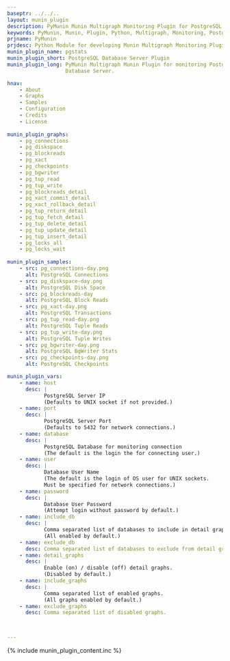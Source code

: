```yaml
---
baseptr: ../../..
layout: munin_plugin
description: PyMunin Munin Multigraph Monitoring Plugin for PostgreSQL Database Server in Python.
keywords: PyMunin, Munin, Plugin, Python, Multigraph, Monitoring, PostgreSQL, Database
prjname: PyMunin
prjdesc: Python Module for developing Munin Multigraph Monitoring Plugins
munin_plugin_name: pgstats
munin_plugin_short: PostgreSQL Database Server Plugin
munin_plugin_long: PyMunin Multigraph Munin Plugin for monitoring PostgreSQL 
                   Database Server.

hnav:
    - About
    - Graphs
    - Samples
    - Configuration
    - Credits
    - License
                   
munin_plugin_graphs:
    - pg_connections
    - pg_diskspace
    - pg_blockreads
    - pg_xact
    - pg_checkpoints
    - pg_bgwriter
    - pg_tup_read
    - pg_tup_write
    - pg_blockreads_detail
    - pg_xact_commit_detail
    - pg_xact_rollback_detail
    - pg_tup_return_detail
    - pg_tup_fetch_detail
    - pg_tup_delete_detail
    - pg_tup_update_detail
    - pg_tup_insert_detail
    - pg_locks_all
    - pg_locks_wait
    
munin_plugin_samples:
    - src: pg_connections-day.png
      alt: PostgreSQL Connections
    - src: pg_diskspace-day.png
      alt: PostgreSQL Disk Space
    - src: pg_blockreads-day
      alt: PostgreSQL Block Reads
    - src: pg_xact-day.png
      alt: PostgreSQL Transactions
    - src: pg_tup_read-day.png
      alt: PostgreSQL Tuple Reads
    - src: pg_tup_write-day.png
      alt: PostgreSQL Tuple Writes
    - src: pg_bgwriter-day.png
      alt: PostgreSQL BgWriter Stats
    - src: pg_checkpoints-day.png
      alt: PostgreSQL Checkpoints

munin_plugin_vars:
    - name: host
      desc: |
            PostgreSQL Server IP
            (Defaults to UNIX socket if not provided.)
    - name: port
      desc: | 
            PostgreSQL Server Port
            (Defaults to 5432 for network connections.)
    - name: database
      desc: |
            PostgreSQL Database for monitoring connection
            (The default is the login the for connecting user.)
    - name: user
      desc: |
            Database User Name
            (The default is the login of OS user for UNIX sockets.
            Must be specified for network connections.)
    - name: password
      desc: |
            Database User Password
            (Attempt login without password by default.)
    - name: include_db
      desc: |
            Comma separated list of databases to include in detail graphs.
            (All enabled by default.)
    - name: exclude_db
      desc: Comma separated list of databases to exclude from detail graphs.
    - name: detail_graphs
      desc: | 
            Enable (on) / disable (off) detail graphs.
            (Disabled by default.)
    - name: include_graphs
      desc: |
            Comma separated list of enabled graphs.
            (All graphs enabled by default.)
    - name: exclude_graphs
      desc: Comma separated list of disabled graphs.


    
---
```


{% include munin_plugin_content.inc %}
